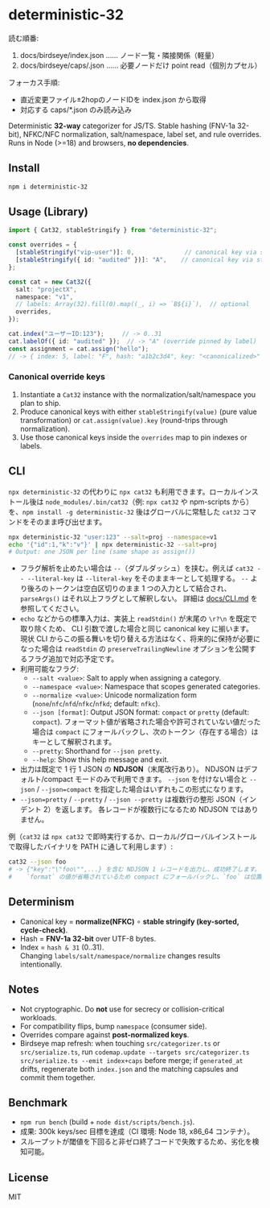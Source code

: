 # deterministic-32

<!-- guardrails:yaml
forbidden_paths:
  - "/core/schema/**"
  - "/auth/**"
require_human_approval:
  - "/governance/**"
slo:
  lead_time_p95_hours: 72
  mttr_p95_minutes: 60
  change_failure_rate_max: 0.10
-->

<!-- LLM-BOOTSTRAP v1 -->
読む順番:
1. docs/birdseye/index.json  …… ノード一覧・隣接関係（軽量）
2. docs/birdseye/caps/<path>.json …… 必要ノードだけ point read（個別カプセル）

フォーカス手順:
- 直近変更ファイル±2hopのノードIDを index.json から取得
- 対応する caps/*.json のみ読み込み
<!-- /LLM-BOOTSTRAP -->

Deterministic **32-way** categorizer for JS/TS.
Stable hashing (FNV-1a 32-bit), NFKC/NFC normalization, salt/namespace, label set, and rule overrides.  
Runs in Node (>=18) and browsers, **no dependencies**.

## Install
```bash
npm i deterministic-32
```

## Usage (Library)
```ts
import { Cat32, stableStringify } from "deterministic-32";

const overrides = {
  [stableStringify("vip-user")]: 0,              // canonical key via stable stringify
  [stableStringify({ id: "audited" })]: "A",    // canonical key via stable stringify
};

const cat = new Cat32({
  salt: "projectX",
  namespace: "v1",
  // labels: Array(32).fill(0).map((_, i) => `B${i}`),  // optional
  overrides,
});

cat.index("ユーザーID:123");     // -> 0..31
cat.labelOf({ id: "audited" });  // -> "A" (override pinned by label)
const assignment = cat.assign("hello");
// -> { index: 5, label: "F", hash: "a1b2c3d4", key: "<canonicalized>" }
```

### Canonical override keys

1. Instantiate a `Cat32` instance with the normalization/salt/namespace you plan to ship.
2. Produce canonical keys with either `stableStringify(value)` (pure value transformation)
   or `cat.assign(value).key` (round-trips through normalization).
3. Use those canonical keys inside the `overrides` map to pin indexes or labels.

## CLI

`npx deterministic-32` の代わりに `npx cat32` も利用できます。ローカルインストール後は `node_modules/.bin/cat32`（例: `npx cat32` や npm-scripts から）を、`npm install -g deterministic-32` 後はグローバルに常駐した `cat32` コマンドをそのまま呼び出せます。

```bash
npx deterministic-32 "user:123" --salt=proj --namespace=v1
echo '{"id":1,"k":"v"}' | npx deterministic-32 --salt=proj
# Output: one JSON per line (same shape as assign())
```
- フラグ解析を止めたい場合は `--`（ダブルダッシュ）を挟む。例えば `cat32 -- --literal-key` は `--literal-key` をそのままキーとして処理する。
  `--` より後ろのトークンは空白区切りのまま 1 つの入力として結合され、`parseArgs()` はそれ以上フラグとして解釈しない。
  詳細は [docs/CLI.md](./docs/CLI.md) を参照してください。
- `echo` などからの標準入力は、実装上 `readStdin()` が末尾の `\r?\n` を既定で取り除くため、
  CLI 引数で渡した場合と同じ canonical key に揃います。
  現状 CLI からこの振る舞いを切り替える方法はなく、将来的に保持が必要になった場合は `readStdin` の `preserveTrailingNewline` オプションを公開するフラグ追加で対応予定です。
- 利用可能なフラグ:
  - `--salt <value>`: Salt to apply when assigning a category.
  - `--namespace <value>`: Namespace that scopes generated categories.
  - `--normalize <value>`: Unicode normalization form (`none`/`nfc`/`nfd`/`nfkc`/`nfkd`; default: `nfkc`).
  - `--json [format]`: Output JSON format: `compact` or `pretty` (default: `compact`).
    フォーマット値が省略された場合や許可されていない値だった場合は `compact` にフォールバックし、次のトークン（存在する場合）はキーとして解釈されます。
  - `--pretty`: Shorthand for `--json pretty`.
  - `--help`: Show this help message and exit.
- 出力は既定で 1 行 1 JSON の **NDJSON**（末尾改行あり）。
  NDJSON はデフォルト/compact モードのみで利用できます。
  `--json` を付けない場合と `--json` / `--json=compact` を指定した場合はいずれもこの形式になります。
- `--json=pretty` / `--pretty` / `--json --pretty` は複数行の整形 JSON（インデント 2）を返します。
  各レコードが複数行になるため NDJSON ではありません。

例（`cat32` は `npx cat32` で即時実行するか、ローカル/グローバルインストールで取得したバイナリを PATH に通して利用します）:

```bash
cat32 --json foo
# -> {"key":"\"foo\"",...} を含む NDJSON 1 レコードを出力し、成功終了します。
#    `format` の値が省略されているため compact にフォールバックし、`foo` は位置引数として解釈されます。
```

## Determinism
- Canonical key = **normalize(NFKC)** ∘ **stable stringify (key-sorted, cycle-check)**.
- Hash = **FNV-1a 32-bit** over UTF-8 bytes.
- Index = `hash & 31` (0..31).  
Changing `labels/salt/namespace/normalize` changes results intentionally.

## Notes
- Not cryptographic. Do **not** use for secrecy or collision-critical workloads.
- For compatibility flips, bump `namespace` (consumer side).
- Overrides compare against **post-normalized keys**.
- Birdseye map refresh: when touching `src/categorizer.ts` or `src/serialize.ts`, run
  `codemap.update --targets src/categorizer.ts src/serialize.ts --emit index+caps` before merge;
  if `generated_at` drifts, regenerate both `index.json` and the matching capsules and commit them together.

## Benchmark
- `npm run bench` (build + `node dist/scripts/bench.js`).
- 成果: 300k keys/sec 目標を達成（CI 環境: Node 18, x86_64 コンテナ）。
- スループットが閾値を下回ると非ゼロ終了コードで失敗するため、劣化を検知可能。

## License
MIT
